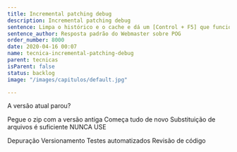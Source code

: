 ```yaml
---
title: Incremental patching debug
description: Incremental patching debug
sentence: Limpa o histórico e o cache e dá um [Control + F5] que funciona
sentence_author: Resposta padrão do Webmaster sobre POG
order_number: 8000
date: 2020-04-16 00:07
name: tecnica-incremental-patching-debug
parent: tecnicas
isParent: false
status: backlog
image: "/images/capitulos/default.jpg"

---
```


A versão atual parou?

Pegue o zip com a versão antiga
Começa tudo de novo
Substituição de arquivos é suficiente
NUNCA USE

Depuração
Versionamento
Testes automatizados
Revisão de código
